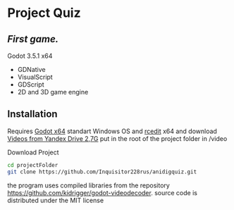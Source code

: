 # Project Quiz
## _First game._


Godot 3.5.1 x64

- GDNative
- VisualScript
- GDScript
- 2D and 3D game engine

## Installation

Requires [Godot x64](https://downloads.tuxfamily.org/godotengine/3.5.1/Godot_v3.5.1-stable_win64.exe.zip) standart Windows OS
and [rcedit](https://github.com/electron/rcedit/releases/download/v1.1.1/rcedit-x64.exe) x64 and download [Videos from Yandex Drive 2,7G](https://disk.yandex.ru/d/Zqo0JLXqFkhACQ) put in the root of the project folder in /video

Download Project

```sh
cd projectFolder
git clone https://github.com/Inquisitor228rus/anidigquiz.git
```

the program uses compiled libraries from the repository https://github.com/kidrigger/godot-videodecoder. source code is distributed under the MIT license